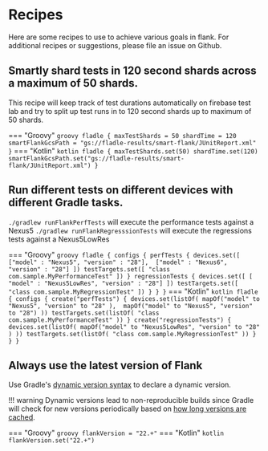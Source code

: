 # Recipes

Here are some recipes to use to achieve various goals in flank. For additional recipes or suggestions, please file an
issue on Github.

## Smartly shard tests in 120 second shards across a maximum of 50 shards.

This recipe will keep track of test durations automatically on firebase test lab and try to split up test runs in to 120 second shards up to maximum of 50 shards.

=== "Groovy"
    ``` groovy
    fladle {
        maxTestShards = 50
        shardTime = 120
        smartFlankGcsPath = "gs://fladle-results/smart-flank/JUnitReport.xml"
    }
    ```
=== "Kotlin"
    ``` kotlin
    fladle {
        maxTestShards.set(50)
        shardTime.set(120)
        smartFlankGcsPath.set("gs://fladle-results/smart-flank/JUnitReport.xml")
    }
    ```


## Run different tests on different devices with different Gradle tasks.

`./gradlew runFlankPerfTests` will execute the performance tests against a Nexus5
`./gradlew runFlankRegresssionTests` will execute the regressions tests against a Nexus5LowRes

=== "Groovy"
    ``` groovy
    fladle {
        configs {
            perfTests {
                devices.set([
                    ["model" : "Nexus5", "version" : "28"], 
                    ["model" : "Nexus6", "version" : "28"]
                ])
                testTargets.set([
                        "class com.sample.MyPerformanceTest"
                ])
            }
            regressionTests {
                devices.set([
                    [ "model" : "Nexus5LowRes", "version" : "28"]
                ])
                testTargets.set([
                    "class com.sample.MyRegressionTest"
                ])
            }
        }
    }
    ```
=== "Kotlin"
    ``` kotlin
    fladle {
        configs {
            create("perfTests") {
                devices.set(listOf(
                    mapOf("model" to "Nexus5", "version" to "28" ), 
                    mapOf("model" to "Nexus5", "version" to "28")
                ))
                testTargets.set(listOf(
                    "class com.sample.MyPerformanceTest"
                ))
            }
            create("regressionTests") {
                devices.set(listOf(
                    mapOf("model" to "Nexus5LowRes", "version" to "28" )
                ))
                testTargets.set(listOf(
                    "class com.sample.MyRegressionTest"
                ))
            }
        }
    }
    ```


## Always use the latest version of Flank


Use Gradle's [dynamic version syntax] to declare a dynamic version.


!!! warning
    Dynamic versions lead to non-reproducible builds since Gradle will check for new versions periodically based on [how long versions are cached].

=== "Groovy"
    ``` groovy
    flankVersion = "22.+"
    ```
=== "Kotlin"
    ``` kotlin
    flankVersion.set("22.+")
    ```


[dynamic version syntax]: https://docs.gradle.org/current/userguide/dynamic_versions.html#sub:declaring_dependency_with_dynamic_version
[how long versions are cached]: https://docs.gradle.org/current/userguide/dynamic_versions.html#sec:controlling_dependency_caching_programmatically